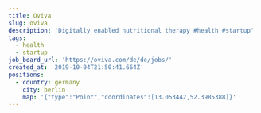```yaml
---
title: Oviva
slug: oviva
description: 'Digitally enabled nutritional therapy #health #startup'
tags:
  - health
  - startup
job_board_url: 'https://oviva.com/de/de/jobs/'
created_at: '2019-10-04T21:50:41.664Z'
positions:
  - country: germany
    city: berlin
    map: '{"type":"Point","coordinates":[13.053442,52.3985388]}'
---
```

